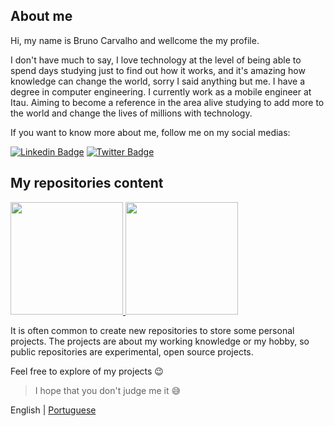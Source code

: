 ## About me

Hi, my name is Bruno Carvalho and wellcome the my profile.

I don't have much to say, I love technology at the level of being able to spend days studying just to find out how it works, and it's amazing how knowledge can change the world, sorry I said anything but me.
I have a degree in computer engineering.
I currently work as a mobile engineer at Itau.
Aiming to become a reference in the area alive studying to add more to the world and change the lives of millions with technology.

If you want to know more about me, follow me on my social medias:

[![Linkedin Badge](https://img.shields.io/badge/-Linkedin-2E2D2E?style=for-the-badge&labelColor=000000&logo=linkedin)](https://www.linkedin.com/in/brunocarvalhs/)
[![Twitter Badge](https://img.shields.io/badge/-Twitter-2E2D2E?style=for-the-badge&labelColor=000000&logo=Twitter)](https://twitter.com/brunocarvalhs/)
<!--[![Discord Badge](https://img.shields.io/badge/-Discord-2E2D2E?style=for-the-badge&labelColor=000000&logo=Discord)](mailto:brunocarvalhs@outlook.com.br)-->

## My repositories content

<div>
  <a href="https://github.com/brunocarvalhs">
    <img height="180em" src="https://github-readme-stats.vercel.app/api/top-langs/?username=brunocarvalhs&layout=compact&theme=radical" />
    <img height="180em" src="https://github-readme-stats.vercel.app/api?username=brunocarvalhs&show_icons=true&theme=radical" />
  </a>
</div>

It is often common to create new repositories to store some personal projects. The projects are about my working knowledge or my hobby, so public repositories are experimental, open source projects.

Feel free to explore of my projects :wink:

> I hope that you don't judge me it :sweat_smile:	

English | [Portuguese](/README_ptbr.md)
